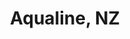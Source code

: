 ---
title: "Aqualine, NZ"
companyName: "Splashbox"
projectURL: "https://aqualine.co.nz/"
description: "Aqualine, a top plumbing distributor in New Zealand since the 1940s, aims for consistent, profitable growth by developing high-quality, leading brands. They operate from their headquarters in Henderson, Auckland, with products available through over 600 plumbing and building merchants nationwide."
image: "aqualine.webp"
techStack:
  - "Shopify 2.0 Custom Theme"
  - "Liquid"
  - "JSON"
  - "HTML"
  - "CSS"
  - "JS"
  - "JQuery"
plugins:
  - "Store Locator App"
  - "Owl Slider Js"
---